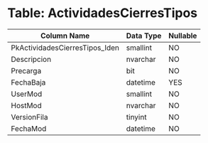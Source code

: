 # Table: ActividadesCierresTipos

| Column Name | Data Type | Nullable |
|-------------|-----------|----------|
| PkActividadesCierresTipos_Iden | smallint | NO |
| Descripcion | nvarchar | NO |
| Precarga | bit | NO |
| FechaBaja | datetime | YES |
| UserMod | smallint | NO |
| HostMod | nvarchar | NO |
| VersionFila | tinyint | NO |
| FechaMod | datetime | NO |
